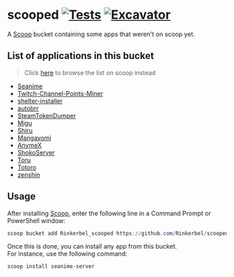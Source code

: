 # scooped [![Tests](https://github.com/Rinkerbel/scooped/actions/workflows/ci.yml/badge.svg)](https://github.com/Rinkerbel/scooped/actions/workflows/ci.yml) [![Excavator](https://github.com/Rinkerbel/scooped/actions/workflows/excavator.yml/badge.svg)](https://github.com/Rinkerbel/scooped/actions/workflows/excavator.yml)

A [Scoop](https://scoop.sh) bucket containing some apps that weren't on scoop yet.

## List of applications in this bucket

> Click [here](https://scoop.sh/#/apps?q=%22https%3A%2F%2Fgithub.com%2FRinkerbel%2Fscooped%22&o=false) to browse the list on scoop instead
- [Seanime](https://github.com/5rahim/seanime)
- [Twitch-Channel-Points-Miner](https://github.com/rdavydov/Twitch-Channel-Points-Miner-v2)
- [shelter-installer](https://github.com/uwu/shelter-installer)
- [autobrr](https://github.com/autobrr/autobrr)
- [SteamTokenDumper](https://github.com/SteamDatabase/SteamTokenDumper)
- [Migu](https://github.com/NoCrypt/migu)
- [Shiru](https://github.com/rockinchaos/shiru)
- [Mangayomi](https://github.com/kodjodevf/mangayomi)
- [AnymeX](https://github.com/RyanYuuki/AnymeX)
- [ShokoServer](https://github.com/ShokoAnime/ShokoServer)
- [Toru](https://github.com/sweetbbak/toru)
- [Totoro](https://github.com/insomniachi/Totoro)
- [zenshin](https://github.com/hitarth-gg/zenshin)

## Usage

After installing [Scoop](https://scoop.sh/), enter the following line in a
Command Prompt or PowerShell window:

```powershell
scoop bucket add Rinkerbel_scooped https://github.com/Rinkerbel/scooped
```

Once this is done, you can install any app from this bucket.\
For instance, use the following command:

```powershell
scoop install seanime-server
```
